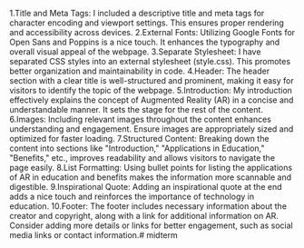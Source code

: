 1.Title and Meta Tags: I included a descriptive title and meta tags for character encoding and viewport settings. This ensures proper rendering and accessibility across devices.
2.External Fonts: Utilizing Google Fonts for Open Sans and Poppins is a nice touch. It enhances the typography and overall visual appeal of the webpage.
3.Separate Stylesheet: I have separated  CSS styles into an external stylesheet (style.css). This promotes better organization and maintainability in code.
4.Header: The header section with a clear title is well-structured and prominent, making it easy for visitors to identify the topic of the webpage.
5.Introduction: My introduction effectively explains the concept of Augmented Reality (AR) in a concise and understandable manner. It sets the stage for the rest of the content.
6.Images: Including relevant images throughout the content enhances understanding and engagement. Ensure images are appropriately sized and optimized for faster loading.
7.Structured Content: Breaking down the content into sections like "Introduction," "Applications in Education," "Benefits," etc., improves readability and allows visitors to navigate the page easily.
8.List Formatting: Using bullet points for listing the applications of AR in education and benefits makes the information more scannable and digestible.
9.Inspirational Quote: Adding an inspirational quote at the end adds a nice touch and reinforces the importance of technology in education.
10.Footer: The footer includes necessary information about the creator and copyright, along with a link for additional information on AR. Consider adding more details or links for better engagement, such as social media links or contact information.# midterm
